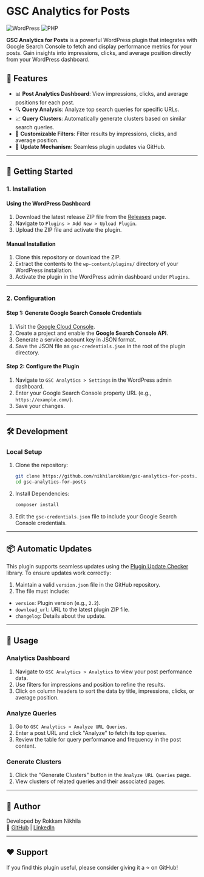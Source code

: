# GSC Analytics for Posts



















![WordPress](https://img.shields.io/badge/WordPress-6.3+-blue.svg)
![PHP](https://img.shields.io/badge/PHP-%3E%3D%207.4-8892BF.svg)

**GSC Analytics for Posts** is a powerful WordPress plugin that integrates with Google Search Console to fetch and display performance metrics for your posts. Gain insights into impressions, clicks, and average position directly from your WordPress dashboard.

## 🎯 Features

- 📊 **Post Analytics Dashboard**: View impressions, clicks, and average positions for each post.
- 🔍 **Query Analysis**: Analyze top search queries for specific URLs.
- 📈 **Query Clusters**: Automatically generate clusters based on similar search queries.
- 🎨 **Customizable Filters**: Filter results by impressions, clicks, and average position.
- 🔄 **Update Mechanism**: Seamless plugin updates via GitHub.

---

## 🚀 Getting Started

### 1. **Installation**
#### Using the WordPress Dashboard
1. Download the latest release ZIP file from the [Releases](https://github.com/nikhilarokkam/gsc-analytics-for-posts/releases) page.
2. Navigate to `Plugins > Add New > Upload Plugin`.
3. Upload the ZIP file and activate the plugin.

#### Manual Installation
1. Clone this repository or download the ZIP.
2. Extract the contents to the `wp-content/plugins/` directory of your WordPress installation.
3. Activate the plugin in the WordPress admin dashboard under `Plugins`.

---

### 2. **Configuration**
#### Step 1: Generate Google Search Console Credentials
1. Visit the [Google Cloud Console](https://console.cloud.google.com/).
2. Create a project and enable the **Google Search Console API**.
3. Generate a service account key in JSON format.
4. Save the JSON file as `gsc-credentials.json` in the root of the plugin directory.

#### Step 2: Configure the Plugin
1. Navigate to `GSC Analytics > Settings` in the WordPress admin dashboard.
2. Enter your Google Search Console property URL (e.g., `https://example.com/`).
3. Save your changes.

---

## 🛠️ Development

### Local Setup
1. Clone the repository:
   ```bash
   git clone https://github.com/nikhilarokkam/gsc-analytics-for-posts.git
   cd gsc-analytics-for-posts

2. Install Dependencies:
   ```bash
   composer install
   
3. Edit the `gsc-credentials.json` file to include your Google Search Console credentials.

---

## 📦 Automatic Updates
This plugin supports seamless updates using the [Plugin Update Checker](https://github.com/YahnisElsts/plugin-update-checker) library. To ensure updates work correctly:

1. Maintain a valid `version.json` file in the GitHub repository.
2. The file must include:
- `version`: Plugin version (e.g., `2.2`).
- `download_url`: URL to the latest plugin ZIP file.
- `changelog`: Details about the update.

---

## 📖 Usage

### Analytics Dashboard
1. Navigate to `GSC Analytics > Analytics` to view your post performance data.
2. Use filters for impressions and position to refine the results.
3. Click on column headers to sort the data by title, impressions, clicks, or average position.

### Analyze Queries
1. Go to `GSC Analytics > Analyze URL Queries`.
2. Enter a post URL and click "Analyze" to fetch its top queries.
3. Review the table for query performance and frequency in the post content.

### Generate Clusters
1. Click the "Generate Clusters" button in the `Analyze URL Queries` page.
2. View clusters of related queries and their associated pages.

---

## 👤 Author
Developed by Rokkam Nikhila<br />
🔗 [GitHub](https://github.com/nikhilarokkam) | [LinkedIn](https://www.linkedin.com/in/nikhila-rokkam-54a817259)

---

## ❤️ Support
If you find this plugin useful, please consider giving it a ⭐ on GitHub!
